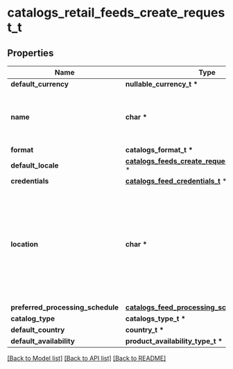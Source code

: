# catalogs_retail_feeds_create_request_t

## Properties
Name | Type | Description | Notes
------------ | ------------- | ------------- | -------------
**default_currency** | **nullable_currency_t \*** |  | [optional] 
**name** | **char \*** | A human-friendly name associated to a given feed. | 
**format** | **catalogs_format_t \*** |  | 
**default_locale** | [**catalogs_feeds_create_request_default_locale_t**](catalogs_feeds_create_request_default_locale.md) \* |  | 
**credentials** | [**catalogs_feed_credentials_t**](catalogs_feed_credentials.md) \* |  | [optional] 
**location** | **char \*** | The URL where a feed is available for download. This URL is what Pinterest will use to download a feed for processing. | 
**preferred_processing_schedule** | [**catalogs_feed_processing_schedule_t**](catalogs_feed_processing_schedule.md) \* |  | [optional] 
**catalog_type** | **catalogs_type_t \*** |  | 
**default_country** | **country_t \*** |  | 
**default_availability** | **product_availability_type_t \*** |  | [optional] 

[[Back to Model list]](../README.md#documentation-for-models) [[Back to API list]](../README.md#documentation-for-api-endpoints) [[Back to README]](../README.md)


